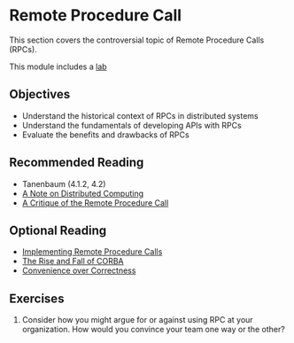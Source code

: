 # Remote Procedure Call

This section covers the controversial topic of Remote Procedure Calls (RPCs).

This module includes a [lab](./lab)

## Objectives

- Understand the historical context of RPCs in distributed systems
- Understand the fundamentals of developing APIs with RPCs
- Evaluate the benefits and drawbacks of RPCs

## Recommended Reading

- Tanenbaum (4.1.2, 4.2)
- [A Note on Distributed Computing](https://scholar.harvard.edu/files/waldo/files/waldo-94.pdf)
- [A Critique of the Remote Procedure Call](https://www.cs.vu.nl/~ast/Publications/Papers/euteco-1988.pdf)

## Optional Reading

- [Implementing Remote Procedure Calls](https://web.eecs.umich.edu/~mosharaf/Readings/RPC.pdf)
- [The Rise and Fall of CORBA](https://queue.acm.org/detail.cfm?id=1142044)
- [Convenience over Correctness](https://steve.vinoski.net/pdf/IEEE-Convenience_Over_Correctness.pdf)

## Exercises

1. Consider how you might argue for or against using RPC at your organization.
   How would you convince your team one way or the other?
